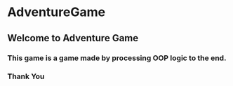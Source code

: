 # AdventureGame
## Welcome to Adventure Game
### This game is a game made by processing OOP logic to the end.

### Thank You

